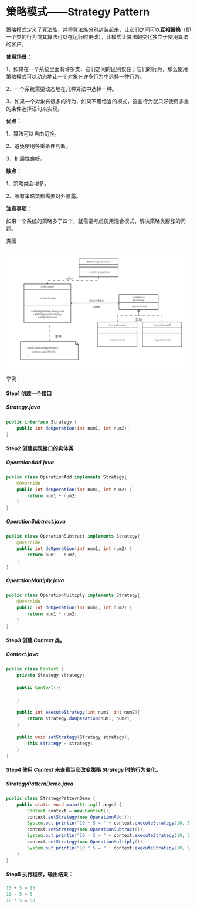 # 策略模式——Strategy Pattern

策略模式定义了算法族，并将算法族分别封装起来，让它们之间可以**互相替换**（即一个类的行为或其算法可以在运行时更改），此模式让算法的变化独立于使用算法的客户。

**使用场景：**

1、如果在一个系统里面有许多类，它们之间的区别仅在于它们的行为，那么使用策略模式可以动态地让一个对象在许多行为中选择一种行为。

2、一个系统需要动态地在几种算法中选择一种。 

3、如果一个对象有很多的行为，如果不用恰当的模式，这些行为就只好使用多重的条件选择语句来实现。

**优点：**

1、算法可以自由切换。 

2、避免使用多重条件判断。 

3、扩展性良好。

**缺点：** 

1、策略类会增多。 

2、所有策略类都需要对外暴露。

**注意事项：**

如果一个系统的策略多于四个，就需要考虑使用混合模式，解决策略类膨胀的问题。

类图：

![Strategy Pattern](https://raw.githubusercontent.com/HazelInTheEye/JavaNotePicture/master/img/Strategy%20Pattern.png)

举例：

#### Step1 创建一个接口

##### Strategy.java

```java
public interface Strategy {   
	public int doOperation(int num1, int num2);
}
```



#### Step2 创建实现接口的实体类

##### OperationAdd.java

```java
public class OperationAdd implements Strategy{
    @Override   
    public int doOperation(int num1, int num2) {
    	return num1 + num2;   
    } 
}
```



##### OperationSubtract.java

```java
public class OperationSubtract implements Strategy{   
    @Override   
    public int doOperation(int num1, int num2) {
    	return num1 - num2;   
    } 
}
```



##### OperationMultiply.java

```java
public class OperationMultiply implements Strategy{
    @Override   
    public int doOperation(int num1, int num2) { 
    	return num1 * num2;   
    } 
}
```



#### Step3 创建 *Context* 类。

##### Context.java

```java
public class Context {   
    private Strategy strategy; 
    
    public Context(){
        
    }    
    
    public int executeStrategy(int num1, int num2){   
        return strategy.doOperation(num1, num2); 
    } 
    
    public void setStrategy(Strategy strategy){
        this.strategy = strategy;
    }
}
```



#### Step4 使用 *Context* 来查看当它改变策略 *Strategy* 时的行为变化。

##### StrategyPatternDemo.java

```java
public class StrategyPatternDemo {   
    public static void main(String[] args) {      
    	Context context = new Context();
        context.setStrategy(new OperationAdd());
        System.out.println("10 + 5 = " + context.executeStrategy(10, 5));  
    	context.setStrategy(new OperationSubtract());          
        System.out.println("10 - 5 = " + context.executeStrategy(10, 5));    
    	context.setStrategy(new OperationMultiply());
        System.out.println("10 * 5 = " + context.executeStrategy(10, 5));   
    } 
}
```



#### Step5 执行程序，输出结果：

```java
10 + 5 = 15
10 - 5 = 5
10 * 5 = 50
```

